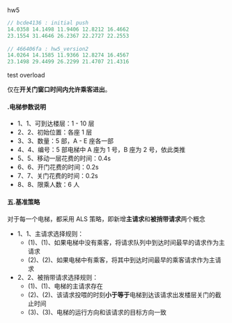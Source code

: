 hw5

```java
// bcde4136 : initial push
14.0358 14.1498 11.9406 12.8212 16.4662
23.1554 31.4646 26.2367 22.2727 22.2553
    
// 466406fa : hw5_version2
14.0264 14.1585 11.9366 12.8274 16.4567
23.1498 29.4499 26.2299 21.4707 21.4316

```



test overload

仅在**开关门窗口时间内允许乘客进出**。



#### .电梯参数说明

- 1、1、可到达楼层：1 - 10 层
- 2、2、初始位置：各座 1 层
- 3、3、数量：5 部，A - E 座各一部
- 4、4、编号：5 部电梯中 A 座为 1 号，B 座为 2 号，依此类推
- 5、5、移动一层花费的时间：0.4s
- 6、6、开门花费的时间：0.2s
- 7、7、关门花费的时间：0.2s
- 8、8、限乘人数：6 人





#### 五.基准策略

对于每一个电梯，都采用 ALS 策略，即新增**主请求**和**被捎带请求**两个概念

- 1、1、主请求选择规则：
  - (1)、(1)、如果电梯中没有乘客，将请求队列中到达时间最早的请求作为主请求
  - (2)、(2)、如果电梯中有乘客，将其中到达时间最早的乘客请求作为主请求
- 2、2、被捎带请求选择规则：
  - (1)、(1)、电梯的主请求存在
  - (2)、(2)、该请求投喂的时刻**小于等于**电梯到达该请求出发楼层关门的截止时间
  - (3)、(3)、电梯的运行方向和该请求的目标方向一致